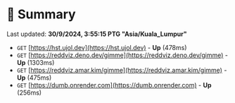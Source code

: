 # 📖 Summary
Last updated: **30/9/2024, 3:55:15 PTG "Asia/Kuala_Lumpur"**

- `GET` [https://hst.ujol.dev](https://hst.ujol.dev) - **Up** (478ms)
- `GET` [https://reddviz.deno.dev/gimme](https://reddviz.deno.dev/gimme) - **Up** (1303ms)
- `GET` [https://reddviz.amar.kim/gimme](https://reddviz.amar.kim/gimme) - **Up** (475ms)
- `GET` [https://dumb.onrender.com](https://dumb.onrender.com) - **Up** (256ms)
